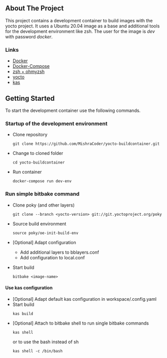 ## About The Project

This project contains a development container to build images with the yocto
project.
It uses a Ubuntu 20.04 image as a base and additional tools for the
development environment like zsh.
The user for the image is *dev* with password *docker*.

### Links

* [Docker](https://docker.com)
* [Docker-Compose](https://github.com/docker/compose)
* [zsh + ohmyzsh](https://github.com/ohmyzsh/ohmyzsh)
* [yocto](https://yoctoproject.org)
* [kas](https://github.com/siemens/kas)


## Getting Started

To start the development container use the following commands.

### Startup of the development environment

* Clone repository
    ```
    git clone https://github.com/MishraCoder/yocto-buildcontainer.git
    ```

* Change to cloned folder
    ```
    cd yocto-buildcontainer
    ```

* Run container
    ```
    docker-compose run dev-env 
    ```

### Run simple bitbake command
* Clone poky (and other layers)
    ```
    git clone --branch <yocto-version> git://git.yoctoproject.org/poky
    ```
* Source build environment
    ```
    source poky/oe-init-build-env
    ```
* [Optional] Adapt configuration
  * Add additional layers to bblayers.conf
  * Add configuration to local.conf

* Start build
    ```
    bitbake <image-name>
    ```

#### Use kas configuration
* [Optional] Adapt default kas configuration in workspace/.config.yaml
* Start build
    ```
    kas build
    ```
* [Optional] Attach to bitbake shell to run single bitbake commands
    ```
    kas shell
    ```
  or to use the bash instead of sh
    ```
    kas shell -c /bin/bash
    ```
